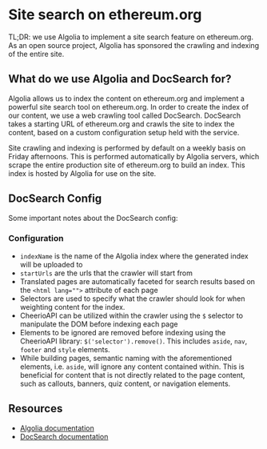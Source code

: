 # Site search on ethereum.org

TL;DR: we use Algolia to implement a site search feature on ethereum.org. As an open source project, Algolia has sponsored the crawling and indexing of the entire site.

## What do we use Algolia and DocSearch for?

Algolia allows us to index the content on ethereum.org and implement a powerful site search tool on ethereum.org. In order to create the index of our content, we use a web crawling tool called DocSearch. DocSearch takes a starting URL of ethereum.org and crawls the site to index the content, based on a custom configuration setup held with the service.

Site crawling and indexing is performed by default on a weekly basis on Friday afternoons. This is performed automatically by Algolia servers, which scrape the entire production site of ethereum.org to build an index. This index is hosted by Algolia for use on the site.

## DocSearch Config

Some important notes about the DocSearch config:

### Configuration

- `indexName` is the name of the Algolia index where the generated index will be uploaded to
- `startUrls` are the urls that the crawler will start from
- Translated pages are automatically faceted for search results based on the `<html lang="">` attribute of each page
- Selectors are used to specify what the crawler should look for when weighting content for the index.
- CheerioAPI can be utilized within the crawler using the `$` selector to manipulate the DOM before indexing each page
- Elements to be ignored are removed before indexing using the CheerioAPI library: `$('selector').remove()`. This includes `aside`, `nav`, `footer` and `style` elements.
- While building pages, semantic naming with the aforementioned elements, i.e. `aside`, will ignore any content contained within. This is beneficial for content that is not directly related to the page content, such as callouts, banners, quiz content, or navigation elements.

## Resources

- [Algolia documentation](https://www.algolia.com/doc/)
- [DocSearch documentation](https://docsearch.algolia.com/docs/what-is-docsearch)
